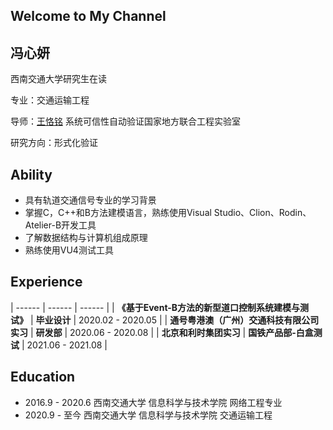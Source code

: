 ## Welcome to My Channel
## 冯心妍
西南交通大学研究生在读

专业：交通运输工程

导师：[王恪铭](https://faculty.swjtu.edu.cn/KeMing_Wang/zh_CN/index.htm)  系统可信性自动验证国家地方联合工程实验室

研究方向：形式化验证



## Ability
* 具有轨道交通信号专业的学习背景
* 掌握C，C++和B方法建模语言，熟练使用Visual Studio、Clion、Rodin、Atelier-B开发工具
* 了解数据结构与计算机组成原理
* 熟练使用VU4测试工具


## Experience

| ------ | ------ | ------ |
| **《基于Event-B方法的新型道口控制系统建模与测试》** | **毕业设计** | 2020.02 - 2020.05  |
| **通号粤港澳（广州）交通科技有限公司实习** | **研发部** | 2020.06 - 2020.08 |
| **北京和利时集团实习** | **国铁产品部-白盒测试** | 2021.06 - 2021.08 |



## Education

* 2016.9 - 2020.6   西南交通大学   信息科学与技术学院   网络工程专业
* 2020.9 - 至今         西南交通大学   信息科学与技术学院   交通运输工程



```markdown

```



